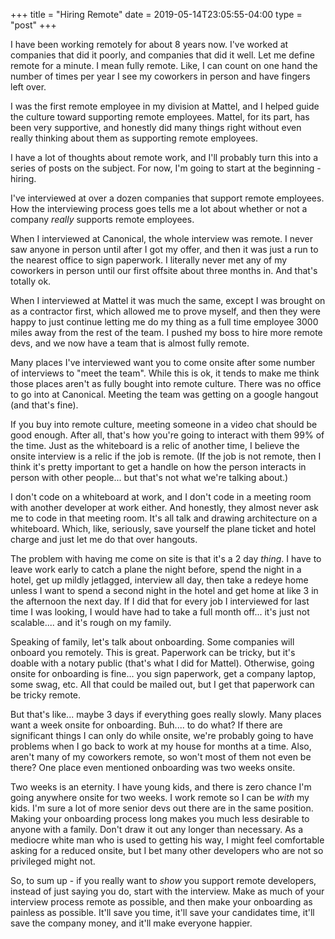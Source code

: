 +++
title = "Hiring Remote"
date = 2019-05-14T23:05:55-04:00
type = "post"
+++

I have been working remotely for about 8 years now. I've worked at companies
that did it poorly, and companies that did it well. Let me define remote for a
minute. I mean fully remote. Like, I can count on one hand the number of times per
year I see my coworkers in person and have fingers left over.

I was the first remote employee in my division at Mattel, and I helped guide the
culture toward supporting remote employees. Mattel, for its part, has been very
supportive, and honestly did many things right without even really thinking about
them as supporting remote employees.

I have a lot of thoughts about remote work, and I'll probably turn this into a
series of posts on the subject.  For now, I'm going to start at the beginning -
hiring.

I've interviewed at over a dozen companies that support remote employees. How
the interviewing process goes tells me a lot about whether or not a company
*really* supports remote employees.
 
When I interviewed at Canonical, the whole interview was remote. I never saw
anyone in person until after I got my offer, and then it was just a run to the
nearest office to sign paperwork. I literally never met any of my coworkers in
person until our first offsite about three months in. And that's totally ok. 

When I interviewed at Mattel it was much the same, except I was brought on as a
contractor first, which allowed me to prove myself, and then they were happy to
just continue letting me do my thing as a full time employee 3000 miles away
from the rest of the team. I pushed my boss to hire more remote devs, and we now
have a team that is almost fully remote.

Many places I've interviewed want you to come onsite after some number of
interviews to "meet the team". While this is ok, it tends to make me think those
places aren't as fully bought into remote culture. There was no office to go
into at Canonical. Meeting the team was getting on a google hangout (and that's
fine).

If you buy into remote culture, meeting someone in a video chat should be good
enough. After all, that's how you're going to interact with them 99% of the
time. Just as the whiteboard is a relic of another time, I believe the onsite
interview is a relic if the job is remote. (If the job is not remote, then I
think it's pretty important to get a handle on how the person interacts in
person with other people... but that's not what we're talking about.) 

I don't code on a whiteboard at work, and I don't code in a meeting room with
another developer at work either. And honestly, they almost never ask me to code
in that meeting room. It's all talk and drawing architecture on a whiteboard.
Which, like, seriously, save yourself the plane ticket and hotel charge and just
let me do that over hangouts.

The problem with having me come on site is that it's a 2 day *thing*. I have to
leave work early to catch a plane the night before, spend the night in a hotel,
get up mildly jetlagged, interview all day, then take a redeye home unless I
want to spend a second night in the hotel and get home at like 3 in the
afternoon the next day.  If I did that for every job I interviewed for last time
I was looking, I would have had to take a full month off... it's just not
scalable.... and it's rough on my family.

Speaking of family, let's talk about onboarding. Some companies will onboard you
remotely. This is great. Paperwork can be tricky, but it's doable with a notary public
(that's what I did for Mattel). Otherwise, going onsite for onboarding is
fine... you sign paperwork, get a company laptop, some swag, etc.  All that
could be mailed out, but I get that paperwork can be tricky remote.

But that's like... maybe 3 days if everything goes really slowly. Many places
want a week onsite for onboarding. Buh.... to do what? If there are significant
things I can only do while onsite, we're probably going to have problems when I
go back to work at my house for months at a time. Also, aren't many of my
coworkers remote, so won't most of them not even be there? One place even
mentioned onboarding was two weeks onsite.

Two weeks is an eternity. I have young kids, and there is zero chance I'm going
anywhere onsite for two weeks. I work remote so I can be *with* my kids. I'm
sure a lot of more senior devs out there are in the same position. Making your
onboarding process long makes you much less desirable to anyone with a family.
Don't draw it out any longer than necessary. As a mediocre white man who is used
to getting his way, I might feel comfortable asking for a reduced onsite, but I
bet many other developers who are not so privileged might not.

So, to sum up - if you really want to *show* you support remote developers,
instead of just saying you do, start with the interview. Make as much of your
interview process remote as possible, and then make your onboarding as painless
as possible. It'll save you time, it'll save your candidates time, it'll save
the company money, and it'll make everyone happier.

